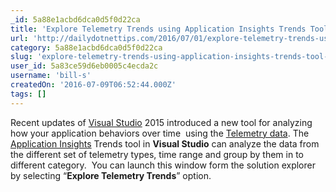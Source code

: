 ```yaml
---
_id: 5a88e1acbd6dca0d5f0d22ca
title: 'Explore Telemetry Trends using Application Insights Trends Tool in Visual Studio'
url: 'http://dailydotnettips.com/2016/07/01/explore-telemetry-trends-using-application-insights-trends-tool-in-visual-studio/'
category: 5a88e1acbd6dca0d5f0d22ca
slug: 'explore-telemetry-trends-using-application-insights-trends-tool-in-visual-studio'
user_id: 5a83ce59d6eb0005c4ecda2c
username: 'bill-s'
createdOn: '2016-07-09T06:52:44.000Z'
tags: []
---
```


Recent updates of <a href="http://dailydotnettips.com/category/visual-studio/">Visual Studio</a> 2015 introduced a new tool for analyzing how your application behaviors over time  using the <a href="http://dailydotnettips.com/category/application-insights/">Telemetry data</a>. The <a href="http://dailydotnettips.com/category/application-insights/">Application Insights</a> Trends tool in <strong>Visual Studio</strong> can analyze the data from the different set of telemetry types, time range and group by them in to different category.  You can launch this window form the solution explorer by selecting “<strong>Explore Telemetry Trends</strong>” option.
